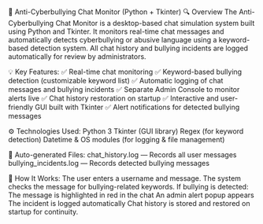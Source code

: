 🧠 Anti-Cyberbullying Chat Monitor (Python + Tkinter)
🔍 Overview
The Anti-Cyberbullying Chat Monitor is a desktop-based chat simulation system built using Python and Tkinter.
It monitors real-time chat messages and automatically detects cyberbullying or abusive language using a keyword-based detection system.
All chat history and bullying incidents are logged automatically for review by administrators.

💡 Key Features:
✅ Real-time chat monitoring
✅ Keyword-based bullying detection (customizable keyword list)
✅ Automatic logging of chat messages and bullying incidents
✅ Separate Admin Console to monitor alerts live
✅ Chat history restoration on startup
✅ Interactive and user-friendly GUI built with Tkinter
✅ Alert notifications for detected bullying messages

⚙️ Technologies Used:
Python 3
Tkinter (GUI library)
Regex (for keyword detection)
Datetime & OS modules (for logging & file management)

📁 Auto-generated Files:
chat_history.log — Records all user messages
bullying_incidents.log — Records detected bullying messages

🚀 How It Works:
The user enters a username and message.
The system checks the message for bullying-related keywords.
If bullying is detected:
The message is highlighted in red in the chat
An admin alert popup appears
The incident is logged automatically
Chat history is stored and restored on startup for continuity.
